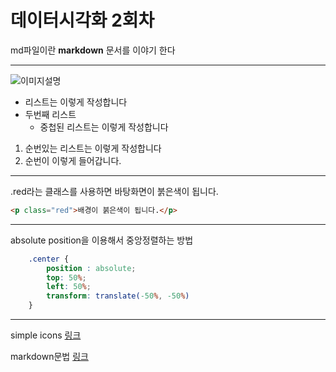 # 데이터시각화 2회차


md파일이란 **markdown** 문서를 이야기 한다

---
![이미지설명](https://images.pexels.com/photos/18207712/pexels-photo-18207712.jpeg?auto=compress&cs=tinysrgb&w=1260&h=750&dpr=1)

- 리스트는 이렇게 작성합니다
- 두번째 리스트
    - 중첩된 리스트는 이렇게 작성합니다

1. 순번있는 리스트는 이렇게 작성합니다
2. 순번이 이렇게 들어갑니다.

---
.red라는 클래스를 사용하면 바탕화면이 붉은색이 됩니다.

```html
<p class="red">배경이 붉은색이 됩니다.</p>
```
    
---
absolute position을 이용해서 중앙정렬하는 방법

```css
    .center {
        position : absolute;
        top: 50%;
        left: 50%;
        transform: translate(-50%, -50%)
    }
```

---
simple icons [링크](https://simpleicons.org/)

markdown문법 [링크](https://gist.github.com/ihoneymon/652be052a0727ad59601)